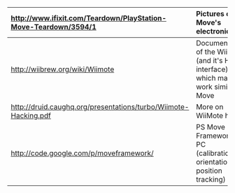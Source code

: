 | http://www.ifixit.com/Teardown/PlayStation-Move-Teardown/3594/1 | Pictures of Move's electronics |
|:----------------------------------------------------------------|:-------------------------------|
| http://wiibrew.org/wiki/Wiimote | Documentation of the WiiMote (and it's HID interface) which may work similar to Move |
| http://druid.caughq.org/presentations/turbo/Wiimote-Hacking.pdf | More on WiiMote hacks | http://at.or.at/hans/research/nime/hid/apis.html | Overview of APIs for accessing HID devices |
| http://code.google.com/p/moveframework/ | PS Move Framework for PC (calibration, orientation and position tracking) |